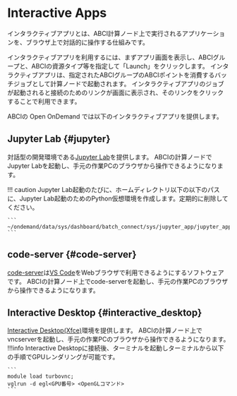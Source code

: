 # Interactive Apps

インタラクティブアプリとは、ABCI計算ノード上で実行されるアプリケーションを、ブラウザ上で対話的に操作する仕組みです。

インタラクティブアプリを利用するには、まずアプリ画面を表示し、ABCIグループと、ABCIの資源タイプ等を指定して「Launch」をクリックします。
インタラクティブアプリは、指定されたABCIグループのABCIポイントを消費するバッチジョブとして計算ノードで起動されます。
インタラクティブアプリのジョブが起動されると接続のためのリンクが画面に表示され、そのリンクをクリックすることで利用できます。

ABCIの Open OnDemand では以下のインタラクティブアプリを提供します。

## Jupyter Lab {#jupyter}

対話型の開発環境である[Jupyter Lab](https://jupyter.org/)を提供します。
ABCIの計算ノードでJupyter Labを起動し、手元の作業PCのブラウザから操作できるようになります。

!!! caution
    Jupyter Lab起動のたびに、ホームディレクトリ以下の以下のパスに、Jupyter Lab起動のためのPython仮想環境を作成します。定期的に削除してください。

    ```
    ~/ondemand/data/sys/dashboard/batch_connect/sys/jupyter_app/jupyter_app/output/
    ```


## code-server {#code-server}

[code-server](https://github.com/coder/code-server)は[VS Code](https://github.com/Microsoft/vscode)をWebブラウザで利用できるようにするソフトウェアです。
ABCIの計算ノード上でcode-serverを起動し、手元の作業PCのブラウザから操作できるようになります。

## Interactive Desktop {#interactive_desktop}

[Interactive Desktop(Xfce)](https://www.xfce.org/?lang=ja)環境を提供します。 ABCIの計算ノード上でvncserverを起動し、手元の作業PCのブラウザから操作できるようになります。
!!!info
    Interactive Desktopに接続後、ターミナルを起動しターミナルから以下の手順でGPUレンダリングが可能です。

    ```
    module load turbovnc;
    vglrun -d egl<GPU番号> <OpenGLコマンド>
    ```


